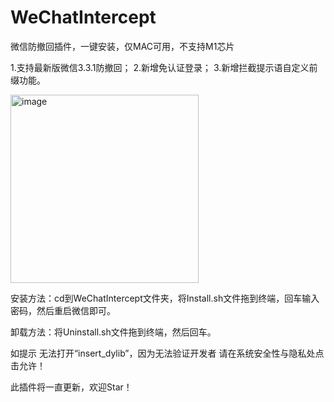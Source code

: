 # WeChatIntercept
微信防撤回插件，一键安装，仅MAC可用，不支持M1芯片

1.支持最新版微信3.3.1防撤回；
2.新增免认证登录；
3.新增拦截提示语自定义前缀功能。


<img width="301" alt="image" src="https://user-images.githubusercontent.com/18585610/159691061-3f24b69f-a494-4549-a530-7724b1b40060.png">

安装方法：cd到WeChatIntercept文件夹，将Install.sh文件拖到终端，回车输入密码，然后重启微信即可。

卸载方法：将Uninstall.sh文件拖到终端，然后回车。

如提示 无法打开“insert_dylib”，因为无法验证开发者 请在系统安全性与隐私处点击允许！

此插件将一直更新，欢迎Star！
